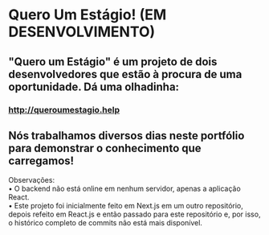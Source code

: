 # Quero Um Estágio! (EM DESENVOLVIMENTO)
## "Quero um Estágio" é um projeto de dois desenvolvedores que estão à procura de uma oportunidade. Dá uma olhadinha:
### http://queroumestagio.help
## Nós trabalhamos diversos dias neste portfólio para demonstrar o conhecimento que carregamos!

Observações: <br>
• O backend não está online em nenhum servidor, apenas a aplicação React. <br>
• Este projeto foi inicialmente feito em Next.js em um outro repositório, depois refeito em React.js e então passado para este repositório e, por isso, o histórico completo de commits não está mais disponível.
